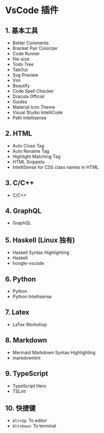 # VsCode 插件

## 1. 基本工具

+ Better Comments
+ Bracket Pair Colorizer
+ Code Runner
+ file-size
+ Todo Tree
+ TabOut
+ Svg Preview
+ Vim
+ Beautify
+ Code Spell Checker
+ Dracula Official
+ Guides
+ Material Icon Theme
+ Visual Studio IntelliCode
+ Path Intellisense

## 2. HTML

+ Auto Close Tag
+ Auto Rename Tag
+ Highlight Matching Tag
+ HTML Snippets
+ IntelliSense for CSS class names in HTML

## 3. C/C++

+ C/C++

## 4. GraphQL

+ GraphQL

## 5. Haskell (Linux 独有)

+ Haskell Syntax Highlighting
+ Haskell
+ hoogle-vscode

## 6. Python

+ Python
+ Python Intellisense

## 7. Latex

+ LaTex Workshop

## 8. Markdown

+ Mermaid Markdown Syntax Highlighting
+ markdownlint

## 9. TypeScript

+ TypeScript Hero
+ TSLint

## 10. 快捷键

+ `Alt+Up`: To editor
+ `Alt+Down`: To terminal
